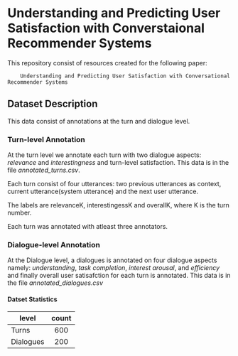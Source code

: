 # Understanding and Predicting User Satisfaction with Converstaional Recommender Systems


This repository consist of resources created for the following paper:


        Understanding and Predicting User Satisfaction with Conversational Recommender Systems
  

## Dataset Description

This data consist of annotations at the turn and dialogue level.

### Turn-level Annotation

At the turn level we annotate each turn with two dialogue aspects: *relevance* and *interestingness* and turn-level satisfaction. This data is in the file *annotated_turns.csv*.

Each turn consist of four utterances: two previous utterances as context, current utterance(system utterance) and the next user utterance. 

The labels are relevanceK, interestingessK and overallK, where K is the turn number.

Each turn was annotated with atleast three annotators.


### Dialogue-level Annotation

At the Dialogue level, a dialogues is annotated on four dialogue aspects namely: *understanding*, *task completion*, *interest arousal*, and *efficiency* and finally overall user satisafction for each turn is annotated. This data is in the file *annotated_dialogues.csv*

#### Datset Statistics


| level        | count           | 
| ------------- |:-------------:|
| Turns     | 600 |
| Dialogues     | 200      |   



